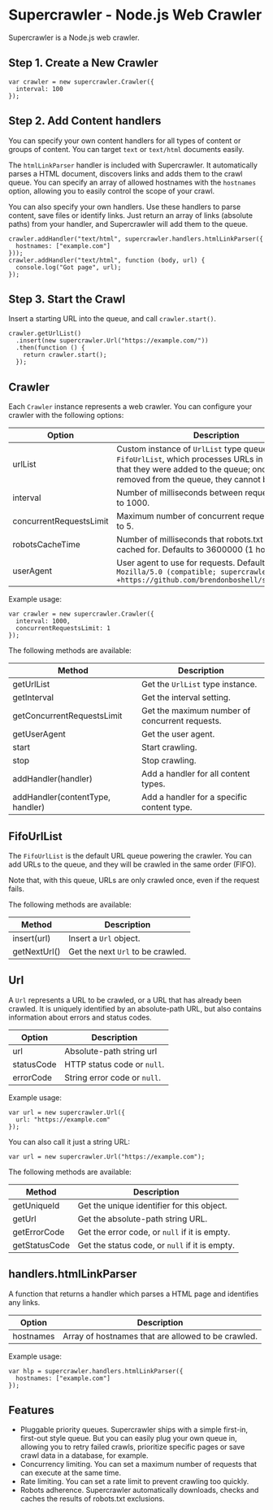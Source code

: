 # Supercrawler - Node.js Web Crawler

Supercrawler is a Node.js web crawler.

## Step 1. Create a New Crawler

    var crawler = new supercrawler.Crawler({
      interval: 100
    });

## Step 2. Add Content handlers

You can specify your own content handlers for all types of content or groups
of content. You can target `text` or `text/html` documents easily.

The `htmlLinkParser` handler is included with Supercrawler. It automatically
parses a HTML document, discovers links and adds them to the crawl queue. You
can specify an array of allowed hostnames with the `hostnames` option, allowing
you to easily control the scope of your crawl.

You can also specify your own handlers. Use these handlers to parse content,
save files or identify links. Just return an array of links (absolute paths)
from your handler, and Supercrawler will add them to the queue.

    crawler.addHandler("text/html", supercrawler.handlers.htmlLinkParser({
      hostnames: ["example.com"]
    }));
    crawler.addHandler("text/html", function (body, url) {
      console.log("Got page", url);
    });

## Step 3. Start the Crawl

Insert a starting URL into the queue, and call `crawler.start()`.

    crawler.getUrlList()
      .insert(new supercrawler.Url("https://example.com/"))
      .then(function () {
        return crawler.start();
      });

## Crawler

Each `Crawler` instance represents a web crawler. You can configure your
crawler with the following options:

| Option | Description |
| -- | -- |
| urlList | Custom instance of `UrlList` type queue. Defaults to `FifoUrlList`, which processes URLs in the order that they were added to the queue; once they are removed from the queue, they cannot be recrawled. |
| interval | Number of milliseconds between requests. Defaults to 1000. |
| concurrentRequestsLimit | Maximum number of concurrent requests. Defaults to 5. |
| robotsCacheTime | Number of milliseconds that robots.txt should be cached for. Defaults to 3600000 (1 hour). |
| userAgent | User agent to use for requests. Defaults to `Mozilla/5.0 (compatible; supercrawler/1.0; +https://github.com/brendonboshell/supercrawler)` |

Example usage:

    var crawler = new supercrawler.Crawler({
      interval: 1000,
      concurrentRequestsLimit: 1
    });

The following methods are available:

| Method | Description |
| -- | -- |
| getUrlList | Get the `UrlList` type instance. |
| getInterval | Get the interval setting. |
| getConcurrentRequestsLimit | Get the maximum number of concurrent requests. |
| getUserAgent | Get the user agent. |
| start | Start crawling. |
| stop | Stop crawling. |
| addHandler(handler) | Add a handler for all content types. |
| addHandler(contentType, handler) | Add a handler for a specific content type. |

## FifoUrlList

The `FifoUrlList` is the default URL queue powering the crawler. You can add
URLs to the queue, and they will be crawled in the same order (FIFO).

Note that, with this queue, URLs are only crawled once, even if the request
fails.

The following methods are available:

| Method | Description |
| -- | -- |
| insert(url) | Insert a `Url` object. |
| getNextUrl() | Get the next `Url` to be crawled. |


## Url

A `Url` represents a URL to be crawled, or a URL that has already been
crawled. It is uniquely identified by an absolute-path URL, but also contains
information about errors and status codes.

| Option | Description |
| -- | -- |
| url | Absolute-path string url |
| statusCode | HTTP status code or `null`. |
| errorCode | String error code or `null`. |

Example usage:

    var url = new supercrawler.Url({
      url: "https://example.com"
    });

You can also call it just a string URL:

    var url = new supercrawler.Url("https://example.com");

The following methods are available:

| Method | Description |
| -- | -- |
| getUniqueId | Get the unique identifier for this object. |
| getUrl | Get the absolute-path string URL. |
| getErrorCode | Get the error code, or `null` if it is empty. |
| getStatusCode | Get the status code, or `null` if it is empty. |

## handlers.htmlLinkParser

A function that returns a handler which parses a HTML page and identifies any
links.

| Option | Description |
| -- | -- |
| hostnames | Array of hostnames that are allowed to be crawled. |

Example usage:

    var hlp = supercrawler.handlers.htmlLinkParser({
      hostnames: ["example.com"]
    });

## Features

* Pluggable priority queues. Supercrawler ships with a simple first-in,
  first-out style queue. But you can easily plug your own queue in, allowing
  you to retry failed crawls, prioritize specific pages or save crawl data
  in a database, for example.
* Concurrency limiting. You can set a maximum number of requests that can
  execute at the same time.
* Rate limiting. You can set a rate limit to prevent crawling too quickly.
* Robots adherence. Supercrawler automatically downloads, checks and caches
  the results of robots.txt exclusions.
